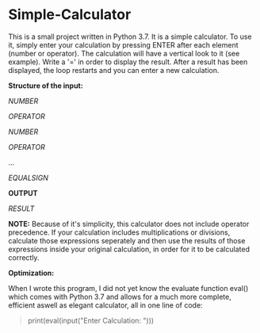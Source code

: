 # Simple-Calculator

This is a small project written in Python 3.7.
It is a simple calculator. To use it, simply enter 
your calculation by pressing ENTER after each element (number or operator).
The calculation will have a vertical look to it (see example).
Write a '=' in order to display the result. After a result has been displayed,
the loop restarts and you can enter a new calculation.

<b>Structure of the input:</b>

<em>NUMBER</em>

<em>OPERATOR</em>

<em>NUMBER</em>

<em>OPERATOR</em>

...

<em>EQUALSIGN</em>

<b>OUTPUT</b>

<em>RESULT </em>




<b>NOTE:</b> Because of it's simplicity, this calculator does not include operator precedence.
If your calculation includes multiplications or divisions, calculate those expressions seperately and then 
use the results of those expressions inside your original calculation, in order for it to be calculated correctly.




<b>Optimization: </b>

When I wrote this program, I did not yet know the evaluate function eval() which comes with Python 3.7 and allows for 
a much more complete, efficient aswell as elegant calculator, all in one line of code:

> print(eval(input("Enter Calculation: ")))






